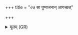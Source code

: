 +++
title = "०७ सा पुण्यजनान् आगच्छत्"

+++
<details><summary>मूलम् (GR)</summary>

(…) सा पुण्यजनान् आगच्छत् +++(see 1a)+++  
तां पुण्यजना उपाह्वयन्त तिरोध एहीति ।  
तस्याः कुबेरो वैश्रवणो वत्स आसीद् आमपात्रं पात्रम् ।  
तां रजतनाभिः काबेरको ऽधोक् तां तिरोधाम् अधोक् ।  
तां तिरोधां पुण्यजना उप (…) ॥ +++(see 1ef)+++
</details>